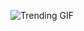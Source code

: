 
<!-- GIF_SECTION -->
![Trending GIF](https://media4.giphy.com/media/v1.Y2lkPThiYjIxNzcydDY0dTV1aG8wNXhmdWhma2Zpam5ldWh1cm03ZHFxcjdybGs0aW5jZyZlcD12MV9naWZzX3NlYXJjaCZjdD1n/ZVik7pBtu9dNS/giphy.gif)
<!-- END_GIF_SECTION -->
